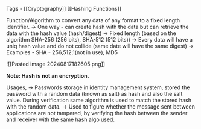 Tags - [[Cryptography]] [[Hashing Functions]]

Function/Algorithm to convert any data of any format to a fixed length identifier.
-> One way - can create hash with the data but can retrieve the data with the hash value (hash/digest)
-> Fixed length (based on the algorithm SHA-256 (256 bits), SHA-512 (512 bits))
-> Every data will have a uniq hash value and do not collide (same date will have the same digest)
-> Examples - SHA - 256,512,1(not in use), MD5

![[Pasted image 20240817182605.png]]

**Note: Hash is not an encryption.**

Usages,
-> Passwords storage in identity management system, stored the password with a random data (known as salt) as hash and also the salt value. During verification same algorithm is used to match the stored hash with the random data.
-> Used to figure whether the message sent between applications are not tampered, by verifying the hash between the sender and receiver with the same hash algo used.


